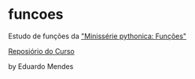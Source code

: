 # funcoes
 Estudo de funções da ["Minissérie pythonica: Funções"](https://www.youtube.com/playlist?list=PLOQgLBuj2-3LRIKxqcse1EL4hXhUFuHsR)
 
 [Reposiório do Curso](https://gitlab.com/dunossauro/miniserie-funcoes)
 
 by Eduardo Mendes
